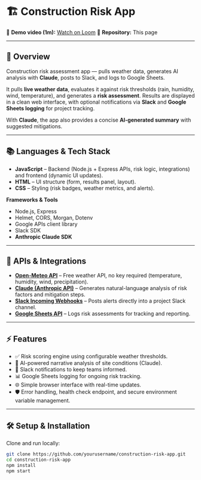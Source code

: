 # 🏗️ Construction Risk App

🎥 **Demo video (1m):** [Watch on Loom](https://www.loom.com/share/9d751034497d470d854435f5c399bf51?sid=de96b48b-841e-4cf3-91c3-75faec959578) 
📂 **Repository:** This page  

---

## 🚀 Overview
Construction risk assessment app — pulls weather data, generates AI analysis with **Claude**, posts to Slack, and logs to Google Sheets.  

It pulls **live weather data**, evaluates it against risk thresholds (rain, humidity, wind, temperature), and generates a **risk assessment**. Results are displayed in a clean web interface, with optional notifications via **Slack** and **Google Sheets logging** for project tracking.  

With **Claude**, the app also provides a concise **AI-generated summary** with suggested mitigations.  

---

## 📚 Languages & Tech Stack

- **JavaScript** – Backend (Node.js + Express APIs, risk logic, integrations) and frontend (dynamic UI updates).  
- **HTML** – UI structure (form, results panel, layout).  
- **CSS** – Styling (risk badges, weather metrics, and alerts).  

**Frameworks & Tools**  
- Node.js, Express  
- Helmet, CORS, Morgan, Dotenv  
- Google APIs client library  
- Slack SDK  
- **Anthropic Claude SDK**  

---

## 🔌 APIs & Integrations

- **[Open-Meteo API](https://open-meteo.com/)** – Free weather API, no key required (temperature, humidity, wind, precipitation).  
- **[Claude (Anthropic API)](https://www.anthropic.com/)** – Generates natural-language analysis of risk factors and mitigation steps.  
- **[Slack Incoming Webhooks](https://api.slack.com/messaging/webhooks)** – Posts alerts directly into a project Slack channel.  
- **[Google Sheets API](https://developers.google.com/sheets/api/)** – Logs risk assessments for tracking and reporting.  

---

## ⚡ Features

- ✅ Risk scoring engine using configurable weather thresholds.  
- 🧠 AI-powered narrative analysis of site conditions (Claude).  
- 🔔 Slack notifications to keep teams informed.  
- 📊 Google Sheets logging for ongoing risk tracking.  
- 🌐 Simple browser interface with real-time updates.  
- 🛡️ Error handling, health check endpoint, and secure environment variable management.  

---

## 🛠️ Setup & Installation

Clone and run locally:  
```bash
git clone https://github.com/yourusername/construction-risk-app.git
cd construction-risk-app
npm install
npm start
